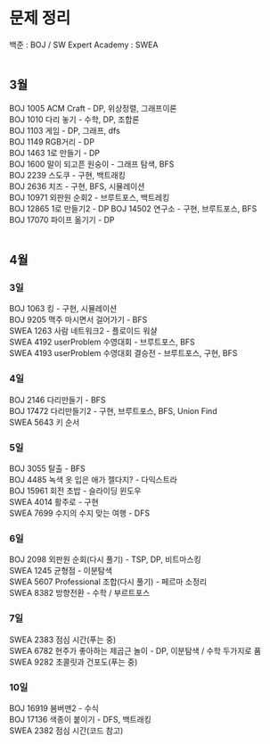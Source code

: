 <h1> 문제 정리</h1>
백준 : BOJ / SW Expert Academy : SWEA
<br><br>
<h2>3월</h2>

BOJ 1005 ACM Craft - DP, 위상정렬, 그래프이론<br>
BOJ 1010 다리 놓기 - 수학, DP, 조합론<br>
BOJ 1103 게임 - DP, 그래프, dfs<br>
BOJ 1149 RGB거리 - DP<br>
BOJ 1463 1로 만들기 - DP<br>
BOJ 1600 말이 되고픈 원숭이 - 그래프 탐색, BFS<br>
BOJ 2239 스도쿠 - 구현, 백트래킹<br>
BOJ 2636 치즈 - 구현, BFS, 시뮬레이션<br>
BOJ 10971 외판원 순회2 - 브루트포스, 백트레킹<br>
BOJ 12865 1로 만들기2 - DP<dp>
BOJ 14502 연구소 - 구현, 브루트포스, BFS<br>
BOJ 17070 파이프 옮기기 - DP<br><br>

<h2>4월</h2>
<h3>3일</h3>
BOJ 1063 킹 - 구현, 시뮬레이션<br>
BOJ 9205 맥주 마시면서 걸어가기 - BFS<br>
SWEA 1263 사람 네트워크2 - 플로이드 워샬<br>
SWEA 4192 userProblem 수영대회 - 브루트포스, BFS<br>
SWEA 4193 userProblem 수영대회 결승전 - 브루트포스, 구현, BFS<br>
<h3>4일</h3>
BOJ 2146 다리만들기 - BFS<br>
BOJ 17472 다리만들기2 - 구현, 브루트포스, BFS, Union Find<br>
SWEA 5643 키 순서<br>
<h3>5일</h3>
BOJ 3055 탈출 - BFS<br>
BOJ 4485 녹색 옷 입은 애가 젤다지? - 다익스트라<br>
BOJ 15961 회전 초밥 - 슬라이딩 윈도우<br>
SWEA 4014 활주로 - 구현<br>
SWEA 7699 수지의 수지 맞는 여행 - DFS<br>
<h3> 6일 </h3>
BOJ 2098 외판원 순회(다시 풀기) - TSP, DP, 비트마스킹<br>
SWEA 1245 균형점 - 이분탐색<br>
SWEA 5607 Professional 조합(다시 풀기) - 페르마 소정리<br>
SWEA 8382 방향전환 - 수학 / 부르트포스<br>
<h3> 7일 </h3>
SWEA 2383 점심 시간(푸는 중)<br>
SWEA 6782 현주가 좋아하는 제곱근 놀이 - DP, 이분탐색 / 수학 두가지로 품<br>
SWEA 9282 초콜릿과 건포도(푸는 중)<br>
<h3> 10일 </h3>
BOJ 16919 봄버맨2 - 수식<br>
BOJ 17136 색종이 붙이기 - DFS, 백트래킹<br>
SWEA 2382 점심 시간(코드 참고)<br>
